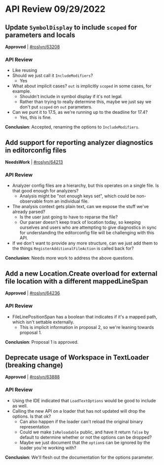 # API Review 09/29/2022

## Update `SymbolDisplay` to include `scoped` for parameters and locals

**Approved** | [#roslyn/63208](https://github.com/dotnet/roslyn/issues/63208#issuecomment-1262825808)

### API Review

* Like reusing
* Should we just call it `IncludeModifiers`?
    * Yes
* What about implicit cases? `out` is implicitly `scoped` in some cases, for example.
    * Shouldn't include in symbol display if it's not legal.
    * Rather than trying to really determine this, maybe we just say we don't put `scoped` on `out` parameters.
* Can we punt it to 17.5, as we're running up to the deadline for 17.4?
    * Yes, this is fine.

**Conclusion**: Accepted, renaming the options to `IncludeModifiers`.
## Add support for reporting analyzer diagnostics in editorconfig files

**NeedsWork** | [#roslyn/64213](https://github.com/dotnet/roslyn/issues/64213#issuecomment-1262826398)

### API Review

* Analyzer config files are a hierarchy, but this operates on a single file. Is that good enough for analyzers?
    * Analysis might be "not enough keys set", which could be non-observable from an individual file.
* The analysis context gets plain text, can we expose the stuff we've already parsed?
    * Is the user just going to have to reparse the file?
    * Our parser doesn't keep track of location today, so keeping ourselves and users who are attempting to give diagnostics in sync for understanding the editorconfig file will be challenging with this API.
* If we don't want to provide any more structure, can we just add them to the things `RegisterAdditionalFileAction` is called back for?

**Conclusion**: Needs more work to address the above questions.
## Add a new Location.Create overload for external file location with a different mappedLineSpan

**Approved** | [#roslyn/64236](https://github.com/dotnet/roslyn/issues/64236#issuecomment-1262826660)

### API Review

* FileLinePositionSpan has a boolean that indicates if it's a mapped path, which isn't settable externally.
    * This is implicit information in proposal 2, so we're leaning towards proposal 1.

**Conclusion**: Proposal 1 is approved.
## Deprecate usage of Workspace in TextLoader (breaking change)

**Approved** | [#roslyn/63888](https://github.com/dotnet/roslyn/issues/63888#issuecomment-1262827007)

### API Review

* Using the IDE indicated that `LoadTextOptions` would be good to include as well.
* Calling the new API on a loader that has not updated will drop the options. Is that ok?
    * Can also happen if the loader can't reload the original binary representation
    * Could we make `IsReloadable` public, and have it return `false` by default to determine whether or not the options can be dropped?
    * Maybe we just document that the `option`s can be ignored by the loader you're working with?

**Conclusion**: We'll flesh out the documentation for the options parameter.
